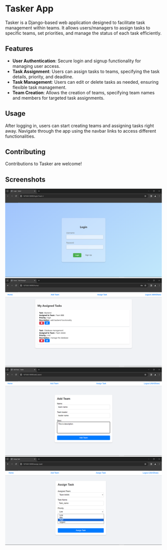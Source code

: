 # Tasker App

Tasker is a Django-based web application designed to facilitate task management within teams. It allows users/managers to assign tasks to specific teams, set priorities, and manage the status of each task efficiently.

## Features

- **User Authentication**: Secure login and signup functionality for managing user access.
- **Task Assignment**: Users can assign tasks to teams, specifying the task details, priority, and deadline.
- **Task Management**: Users can edit or delete tasks as needed, ensuring flexible task management.
- **Team Creation**: Allows the creation of teams, specifying team names and members for targeted task assignments.


## Usage

After logging in, users can start creating teams and assigning tasks right away. Navigate through the app using the navbar links to access different functionalities.

## Contributing

Contributions to Tasker are welcome!


## Screenshots

![Tasker App Screenshot](screenshots/Screenshot_01.png "Screenshot of Tasker App")
![Tasker App Screenshot](screenshots/Screenshot_02.png "Screenshot of Tasker App")
![Tasker App Screenshot](screenshots/Screenshot_03.png "Screenshot of Tasker App")
![Tasker App Screenshot](screenshots/Screenshot_04.png "Screenshot of Tasker App")


